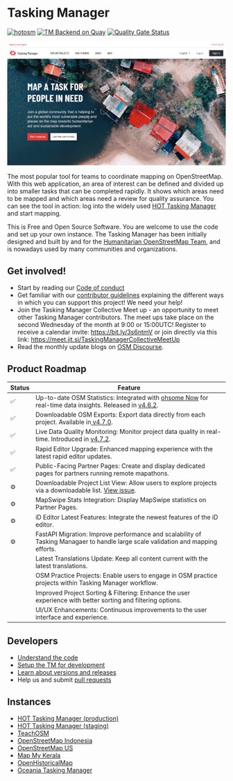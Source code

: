 # Tasking Manager

[![hotosm](https://dl.circleci.com/status-badge/img/gh/hotosm/tasking-manager/tree/develop.svg?style=shield)](https://dl.circleci.com/status-badge/redirect/gh/hotosm/tasking-manager/tree/develop)
[![TM Backend on Quay](https://quay.io/repository/hotosm/tasking-manager/status "Tasking Manager Backend Build")](https://quay.io/repository/hotosm/tasking-manager)
[![Quality Gate Status](https://sonarcloud.io/api/project_badges/measure?project=hotosm_tasking-manager&metric=alert_status)](https://sonarcloud.io/dashboard?id=hotosm_tasking-manager)

![tm-landing-page](./docs/images/screenshot.jpg)

The most popular tool for teams to coordinate mapping on OpenStreetMap. With this web application, an area of interest can be defined and divided up into smaller tasks that can be completed rapidly. It shows which areas need to be mapped and which areas need a review for quality assurance. You can see the tool in action: log into the widely used [HOT Tasking Manager](https://tasks.hotosm.org/) and start mapping.

This is Free and Open Source Software. You are welcome to use the code and set up your own instance. The Tasking Manager has been initially designed and built by and for the [Humanitarian OpenStreetMap Team](https://www.hotosm.org/), and is nowadays used by many communities and organizations.

## Get involved!

* Start by reading our [Code of conduct](docs/developers/code_of_conduct.md)
* Get familiar with our [contributor guidelines](docs/developers/contributing.md) explaining the different ways in which you can support this project! We need your help!
* Join the Tasking Manager Collective Meet up - an opportunity to meet other Tasking Manager contributors. The meet ups take place on the second Wednesday of the month at 9:00 or 15:00UTC! Register to receive a calendar invite: https://bit.ly/3s6ntmV or join directly via this link: https://meet.jit.si/TaskingManagerCollectiveMeetUp
* Read the monthly update blogs on [OSM Discourse](https://community.openstreetmap.org/c/general/38/all).

## Product Roadmap



Status | Feature
-------|---------
✅ | Up-to-date OSM Statistics: Integrated with [ohsome Now](https://stats.now.ohsome.org/) for real-time data insights. Released in [v4.6.2](https://github.com/hotosm/tasking-manager/releases/tag/v4.6.2).
✅ | Downloadable OSM Exports: Export data directly from each project. Available in[ v4.7.0](https://github.com/hotosm/tasking-manager/releases/tag/v4.7.0).
✅ | Live Data Quality Monitoring: Monitor project data quality in real-time. Introduced in [v4.7.2](https://github.com/hotosm/tasking-manager/releases/tag/v4.7.2).
✅ | Rapid Editor Upgrade: Enhanced mapping experience with the latest rapid editor updates.
✅ | Public-Facing Partner Pages: Create and display dedicated pages for partners running remote mapathons.
⚙️|Downloadable Project List View: Allow users to explore projects via a downloadable list. [View issue](https://github.com/hotosm/tasking-manager/issues/3394).
⚙️|MapSwipe Stats Integration: Display MapSwipe statistics on Partner Pages.
⚙️|iD Editor Latest Features: Integrate the newest features of the iD editor.
⚙️|FastAPI Migration: Improve performance and scalability of Tasking Managaer to handle large scale validation and mapping efforts.
||Latest Translations Update: Keep all content current with the latest translations.
||OSM Practice Projects: Enable users to engage in OSM practice projects within Tasking Manager workflow.
||Improved Project Sorting & Filtering: Enhance the user experience with better sorting and filtering options.
||UI/UX Enhancements: Continuous improvements to the user interface and experience.



 

## Developers

* [Understand the code](./docs/developers/understanding-the-code.md)
* [Setup the TM for development](./docs/developers/development-setup.md)
* [Learn about versions and releases](./docs/developers/versions-and-releases.md)
* Help us and submit [pull requests](https://github.com/hotosm/tasking-manager/pulls)

## Instances
* [HOT Tasking Manager (production)](https://tasks.hotosm.org)
* [HOT Tasking Manager (staging)](https://tasks-stage.hotosm.org)
* [TeachOSM](https://tasks.teachosm.org/)
* [OpenStreetMap Indonesia](https://tasks-indonesia.hotosm.org/)
* [OpenStreetMap US](https://tasks.openstreetmap.us/)
* [Map My Kerala](https://mapmykerala.in/)
* [OpenHistoricalMap](https://tasks.openhistoricalmap.org)
* [Oceania Tasking Manager](https://tasks.smartcitiestransport.com/)
